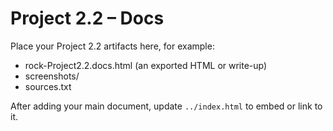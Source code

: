 # Project 2.2 – Docs

Place your Project 2.2 artifacts here, for example:

- rock-Project2.2.docs.html (an exported HTML or write-up)
- screenshots/
- sources.txt

After adding your main document, update `../index.html` to embed or link to it.
